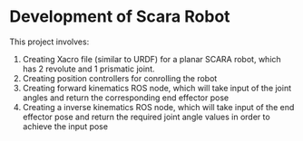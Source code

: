 # Development of Scara Robot

This project involves:
1. Creating Xacro file (similar to URDF) for a planar SCARA robot, which has 2 revolute and 1 prismatic joint.
2. Creating position controllers for conrolling the robot
3. Creating forward kinematics ROS node, which will take input of the joint angles and return the corresponding end effector pose
4. Creating a inverse kinematics ROS node, which will take input of the end effector pose and return the required joint angle values in order to achieve the input pose
